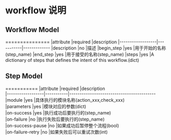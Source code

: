 # workflow 说明

## Workflow Model
===============
|attribute         |required   |description
|------------------|-----------|-------------
|description       |no         |描述
|begin_step        |yes        |用于开始的名称(step_name)
|end_step          |yes        |用于接受的名称(step_name)
|steps             |yes        |A dictionary of steps that defines the intent of this workflow.(dict)


## Step Model
===========
|attribute         |required   |description                               
|------------------|-----------|------------------------------------------
|module            |yes        |具体执行的模块名称(action_xxx,check_xxx)  
|parameters        |yes        |模块对应的参数(dict)                      
|on-success        |yes        |执行成功后要执行的(step_name)             
|on-failure        |no         |执行失败后要执行的(step_name)             
|on-success-pause  |no         |如果成功后暂停整个流程(bool)              
|on-failure-retry  |no         |如果失败后可以重试次数(int)               